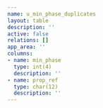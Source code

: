 ```yaml
---
name: u_min_phase_duplicates
layout: table
description: ''
active: false
relations: []
app_area: ''
columns:
- name: min_phase
  type: int(4)
  description: ''
- name: prop_ref
  type: char(12)
  description: ''
---
```


